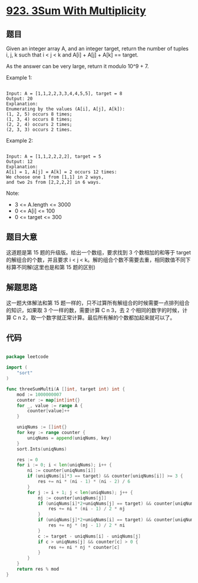 # [923. 3Sum With Multiplicity](https://leetcode.com/problems/3sum-with-multiplicity/)

## 题目

Given an integer array A, and an integer target, return the number of tuples i, j, k  such that i < j < k and A[i] + A[j] + A[k] == target.

As the answer can be very large, return it modulo 10^9 + 7.


Example 1:

```

Input: A = [1,1,2,2,3,3,4,4,5,5], target = 8
Output: 20
Explanation: 
Enumerating by the values (A[i], A[j], A[k]):
(1, 2, 5) occurs 8 times;
(1, 3, 4) occurs 8 times;
(2, 2, 4) occurs 2 times;
(2, 3, 3) occurs 2 times.

```


Example 2:

```

Input: A = [1,1,2,2,2,2], target = 5
Output: 12
Explanation: 
A[i] = 1, A[j] = A[k] = 2 occurs 12 times:
We choose one 1 from [1,1] in 2 ways,
and two 2s from [2,2,2,2] in 6 ways.

```


Note:

- 3 <= A.length <= 3000
- 0 <= A[i] <= 100
- 0 <= target <= 300


## 题目大意

这道题是第 15 题的升级版。给出一个数组，要求找到 3 个数相加的和等于 target 的解组合的个数，并且要求  i < j < k。解的组合个数不需要去重，相同数值不同下标算不同解(这里也是和第 15 题的区别)

## 解题思路

这一题大体解法和第 15 题一样的，只不过算所有解组合的时候需要一点排列组合的知识，如果取 3 个一样的数，需要计算 C n 3，去 2 个相同的数字的时候，计算 C n 2，取一个数字就正常计算。最后所有解的个数都加起来就可以了。


## 代码

```go

package leetcode

import (
	"sort"
)

func threeSumMulti(A []int, target int) int {
	mod := 1000000007
	counter := map[int]int{}
	for _, value := range A {
		counter[value]++
	}

	uniqNums := []int{}
	for key := range counter {
		uniqNums = append(uniqNums, key)
	}
	sort.Ints(uniqNums)

	res := 0
	for i := 0; i < len(uniqNums); i++ {
		ni := counter[uniqNums[i]]
		if (uniqNums[i]*3 == target) && counter[uniqNums[i]] >= 3 {
			res += ni * (ni - 1) * (ni - 2) / 6
		}
		for j := i + 1; j < len(uniqNums); j++ {
			nj := counter[uniqNums[j]]
			if (uniqNums[i]*2+uniqNums[j] == target) && counter[uniqNums[i]] > 1 {
				res += ni * (ni - 1) / 2 * nj
			}
			if (uniqNums[j]*2+uniqNums[i] == target) && counter[uniqNums[j]] > 1 {
				res += nj * (nj - 1) / 2 * ni
			}
			c := target - uniqNums[i] - uniqNums[j]
			if c > uniqNums[j] && counter[c] > 0 {
				res += ni * nj * counter[c]
			}
		}
	}
	return res % mod
}

```